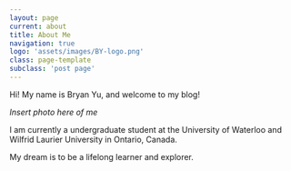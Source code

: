 ```yaml
---
layout: page
current: about
title: About Me
navigation: true
logo: 'assets/images/BY-logo.png'
class: page-template
subclass: 'post page'
---
```


Hi! My name is Bryan Yu, and welcome to my blog!

*Insert photo here of me*

I am currently a undergraduate student at the University of Waterloo and Wilfrid Laurier University in Ontario, Canada. 

My dream is to be a lifelong learner and explorer.

